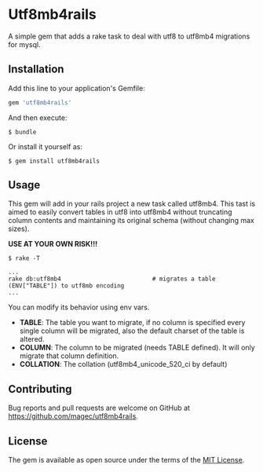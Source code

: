 # Utf8mb4rails

A simple gem that adds a rake task to deal with utf8 to utf8mb4 migrations for mysql.

## Installation

Add this line to your application's Gemfile:

```ruby
gem 'utf8mb4rails'
```

And then execute:

    $ bundle

Or install it yourself as:

    $ gem install utf8mb4rails

## Usage

This gem will add in your rails project a new task called utf8mb4. This tast is aimed to easily convert tables in utf8 into
utf8mb4 without truncating column contents and maintaining its original schema (without changing max sizes).

**USE AT YOUR OWN RISK!!!**

    $ rake -T

```
...
rake db:utf8mb4                          # migrates a table (ENV["TABLE"]) to utf8mb encoding
...

```

You can modify its behavior using env vars.

- **TABLE**: The table you want to migrate, if no column is specified every single column will be migrated, also the default charset
of the table is altered.
- **COLUMN**: The column to be migrated (needs TABLE defined). It will only migrate that column definition.
- **COLLATION**: The collation (utf8mb4_unicode_520_ci by default)


## Contributing

Bug reports and pull requests are welcome on GitHub at https://github.com/magec/utf8mb4rails.


## License

The gem is available as open source under the terms of the [MIT License](http://opensource.org/licenses/MIT).

